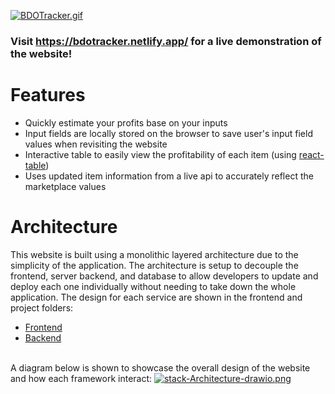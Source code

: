 [![BDOTracker.gif](https://i.postimg.cc/SssbYRj1/BDOTracker.gif)](https://postimg.cc/yJwbwVm0)



### Visit https://bdotracker.netlify.app/ for a live demonstration of the website! 


# Features
* Quickly estimate your profits base on your inputs
* Input fields are locally stored on the browser to save user's input field values when revisiting the website
* Interactive table to easily view the profitability of each item (using [react-table](https://github.com/tannerlinsley/react-table))
* Uses updated item information from a live api to accurately reflect the marketplace values


# Architecture
This website is built using a monolithic layered architecture due to the simplicity of the application. The architecture is setup to decouple the frontend, server backend, and database to allow developers to update and deploy each one individually without needing to take down the whole application. The design for each service are shown in the frontend and project folders:
* [Frontend](/frontend/README.md)
* [Backend](/project/README.md)


<br/>A diagram below is shown to showcase the overall design of the website and how each framework interact:
[![stack-Architecture-drawio.png](https://i.postimg.cc/rw1kv7vj/stack-Architecture-drawio.png)](https://postimg.cc/XrYm51NB)